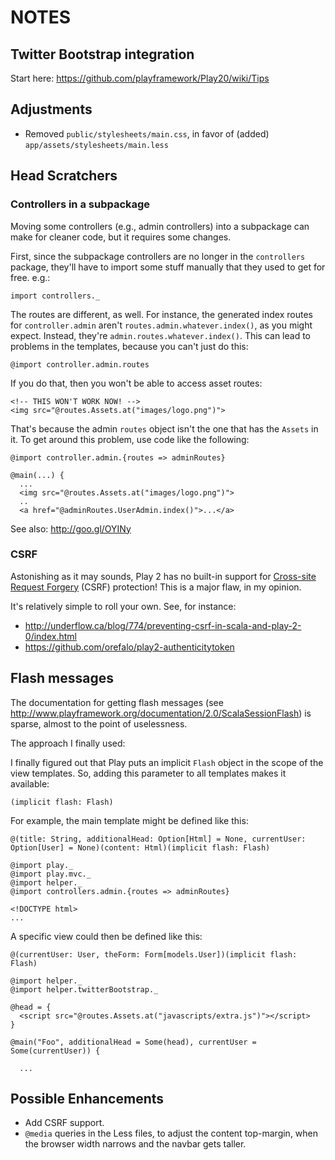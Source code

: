 # NOTES

## Twitter Bootstrap integration

Start here: <https://github.com/playframework/Play20/wiki/Tips>

## Adjustments

* Removed `public/stylesheets/main.css`, in favor of (added)
  `app/assets/stylesheets/main.less`

## Head Scratchers

### Controllers in a subpackage

Moving some controllers (e.g., admin controllers) into a subpackage can make
for cleaner code, but it requires some changes.

First, since the subpackage controllers are no longer in the `controllers`
package, they'll have to import some stuff manually that they used to get
for free. e.g.:

    import controllers._

The routes are different, as well. For instance, the generated index routes for
`controller.admin` aren't `routes.admin.whatever.index()`, as you might expect.
Instead, they're `admin.routes.whatever.index()`. This can lead to problems in
the templates, because you can't just do this:

    @import controller.admin.routes

If you do that, then you won't be able to access asset routes:

    <!-- THIS WON'T WORK NOW! -->
    <img src="@routes.Assets.at("images/logo.png")">

That's because the admin `routes` object isn't the one that has the
`Assets` in it. To get around this problem, use code like the following:

    @import controller.admin.{routes => adminRoutes}

    @main(...) {
      ...
      <img src="@routes.Assets.at("images/logo.png")">
      ..
      <a href="@adminRoutes.UserAdmin.index()">...</a>

See also: <http://goo.gl/OYINy>

### CSRF

Astonishing as it may sounds, Play 2 has no built-in support for
[Cross-site Request Forgery][] (CSRF) protection! This is a major flaw, in
my opinion.

It's relatively simple to roll your own. See, for instance:

* <http://underflow.ca/blog/774/preventing-csrf-in-scala-and-play-2-0/index.html>
* <https://github.com/orefalo/play2-authenticitytoken>

[Cross-site Request Forgery]: http://en.wikipedia.org/wiki/Cross-site_request_forgery

## Flash messages

The documentation for getting flash messages (see
<http://www.playframework.org/documentation/2.0/ScalaSessionFlash>) is
sparse, almost to the point of uselessness.

The approach I finally used:

I finally figured out that Play puts an implicit `Flash` object in the scope
of the view templates. So, adding this parameter to all templates makes it
available:

    (implicit flash: Flash)

For example, the main template might be defined like this:

    @(title: String, additionalHead: Option[Html] = None, currentUser: Option[User] = None)(content: Html)(implicit flash: Flash)

    @import play._
    @import play.mvc._
    @import helper._
    @import controllers.admin.{routes => adminRoutes}

    <!DOCTYPE html>
    ...

A specific view could then be defined like this:

    @(currentUser: User, theForm: Form[models.User])(implicit flash: Flash)

    @import helper._
    @import helper.twitterBootstrap._

    @head = {
      <script src="@routes.Assets.at("javascripts/extra.js")"></script>
    }

    @main("Foo", additionalHead = Some(head), currentUser = Some(currentUser)) {

      ...


## Possible Enhancements

* Add CSRF support.
* `@media` queries in the Less files, to adjust the content top-margin,
  when the browser width narrows and the navbar gets taller.
